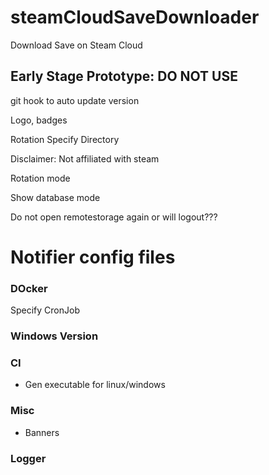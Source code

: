 # steamCloudSaveDownloader
Download Save on Steam Cloud

## Early Stage Prototype: DO NOT USE


git hook to auto update version

Logo, badges

Rotation
Specify Directory

Disclaimer: Not affiliated with steam

Rotation mode

Show database mode

Do not open remotestorage again or will logout???

# Notifier config files


### DOcker
Specify CronJob

### Windows Version

### CI
- Gen executable for linux/windows

### Misc
- Banners

### Logger

